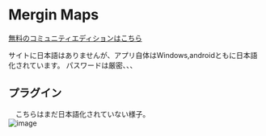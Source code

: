 # Mergin Maps

 [無料のコミュニティエディションはこちら](https://github.com/MerginMaps)

 サイトに日本語はありませんが、アプリ自体はWindows,androidともに日本語化されています。
 パスワードは厳密、、、

 ## プラグイン
 　こちらはまだ日本語化されていない様子。  
  ![image](https://github.com/user-attachments/assets/de0d9c1e-1b18-4248-b659-d0820924946d)

